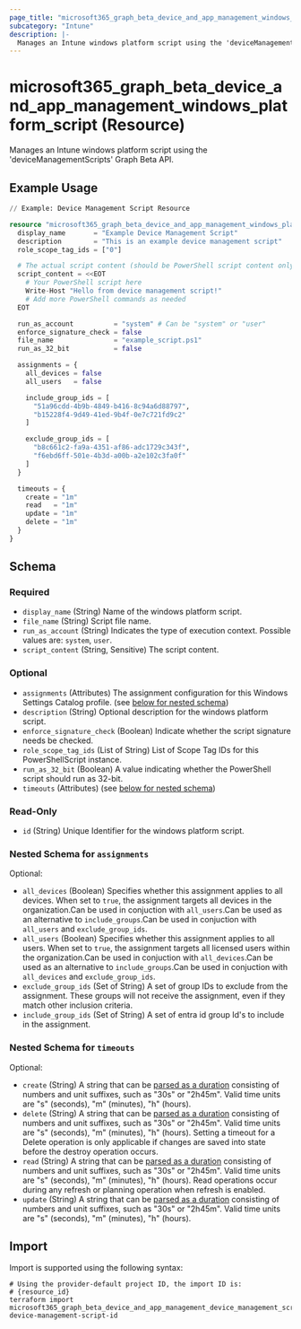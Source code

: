 ```yaml
---
page_title: "microsoft365_graph_beta_device_and_app_management_windows_platform_script Resource - terraform-provider-microsoft365"
subcategory: "Intune"
description: |-
  Manages an Intune windows platform script using the 'deviceManagementScripts' Graph Beta API.
---
```


# microsoft365_graph_beta_device_and_app_management_windows_platform_script (Resource)

Manages an Intune windows platform script using the 'deviceManagementScripts' Graph Beta API.

## Example Usage

```terraform
// Example: Device Management Script Resource

resource "microsoft365_graph_beta_device_and_app_management_windows_platform_script" "example" {
  display_name       = "Example Device Management Script"
  description        = "This is an example device management script"
  role_scope_tag_ids = ["0"]

  # The actual script content (should be PowerShell script content only)
  script_content = <<EOT
    # Your PowerShell script here
    Write-Host "Hello from device management script!"
    # Add more PowerShell commands as needed
  EOT

  run_as_account          = "system" # Can be "system" or "user"
  enforce_signature_check = false
  file_name               = "example_script.ps1"
  run_as_32_bit           = false

  assignments = {
    all_devices = false
    all_users   = false

    include_group_ids = [
      "51a96cdd-4b9b-4849-b416-8c94a6d88797",
      "b15228f4-9d49-41ed-9b4f-0e7c721fd9c2"
    ]

    exclude_group_ids = [
      "b8c661c2-fa9a-4351-af86-adc1729c343f",
      "f6ebd6ff-501e-4b3d-a00b-a2e102c3fa0f"
    ]
  }

  timeouts = {
    create = "1m"
    read   = "1m"
    update = "1m"
    delete = "1m"
  }
}
```

<!-- schema generated by tfplugindocs -->
## Schema

### Required

- `display_name` (String) Name of the windows platform script.
- `file_name` (String) Script file name.
- `run_as_account` (String) Indicates the type of execution context. Possible values are: `system`, `user`.
- `script_content` (String, Sensitive) The script content.

### Optional

- `assignments` (Attributes) The assignment configuration for this Windows Settings Catalog profile. (see [below for nested schema](#nestedatt--assignments))
- `description` (String) Optional description for the windows platform script.
- `enforce_signature_check` (Boolean) Indicate whether the script signature needs be checked.
- `role_scope_tag_ids` (List of String) List of Scope Tag IDs for this PowerShellScript instance.
- `run_as_32_bit` (Boolean) A value indicating whether the PowerShell script should run as 32-bit.
- `timeouts` (Attributes) (see [below for nested schema](#nestedatt--timeouts))

### Read-Only

- `id` (String) Unique Identifier for the windows platform script.

<a id="nestedatt--assignments"></a>
### Nested Schema for `assignments`

Optional:

- `all_devices` (Boolean) Specifies whether this assignment applies to all devices. When set to `true`, the assignment targets all devices in the organization.Can be used in conjuction with `all_users`.Can be used as an alternative to `include_groups`.Can be used in conjuction with `all_users` and `exclude_group_ids`.
- `all_users` (Boolean) Specifies whether this assignment applies to all users. When set to `true`, the assignment targets all licensed users within the organization.Can be used in conjuction with `all_devices`.Can be used as an alternative to `include_groups`.Can be used in conjuction with `all_devices` and `exclude_group_ids`.
- `exclude_group_ids` (Set of String) A set of group IDs to exclude from the assignment. These groups will not receive the assignment, even if they match other inclusion criteria.
- `include_group_ids` (Set of String) A set of entra id group Id's to include in the assignment.


<a id="nestedatt--timeouts"></a>
### Nested Schema for `timeouts`

Optional:

- `create` (String) A string that can be [parsed as a duration](https://pkg.go.dev/time#ParseDuration) consisting of numbers and unit suffixes, such as "30s" or "2h45m". Valid time units are "s" (seconds), "m" (minutes), "h" (hours).
- `delete` (String) A string that can be [parsed as a duration](https://pkg.go.dev/time#ParseDuration) consisting of numbers and unit suffixes, such as "30s" or "2h45m". Valid time units are "s" (seconds), "m" (minutes), "h" (hours). Setting a timeout for a Delete operation is only applicable if changes are saved into state before the destroy operation occurs.
- `read` (String) A string that can be [parsed as a duration](https://pkg.go.dev/time#ParseDuration) consisting of numbers and unit suffixes, such as "30s" or "2h45m". Valid time units are "s" (seconds), "m" (minutes), "h" (hours). Read operations occur during any refresh or planning operation when refresh is enabled.
- `update` (String) A string that can be [parsed as a duration](https://pkg.go.dev/time#ParseDuration) consisting of numbers and unit suffixes, such as "30s" or "2h45m". Valid time units are "s" (seconds), "m" (minutes), "h" (hours).

## Import

Import is supported using the following syntax:

```shell
# Using the provider-default project ID, the import ID is:
# {resource_id}
terraform import microsoft365_graph_beta_device_and_app_management_device_management_script.example device-management-script-id
```

